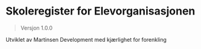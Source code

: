 # Skoleregister for Elevorganisasjonen

> Versjon 1.0.0

Utviklet av Martinsen Development med kjærlighet for forenkling
